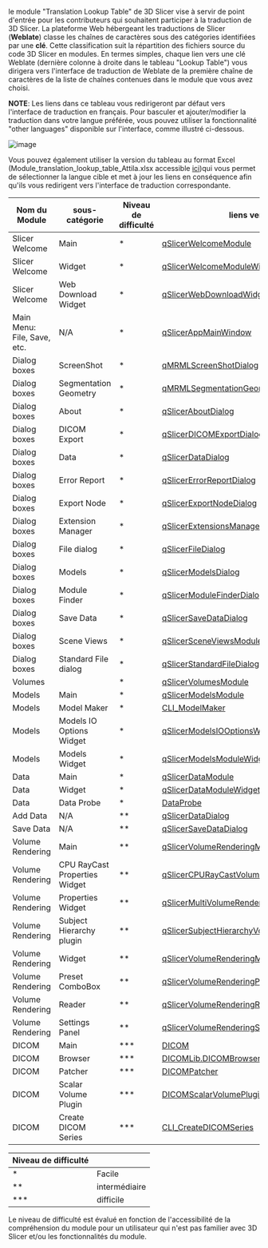 le module "Translation Lookup Table" de 3D Slicer vise à servir de point d'entrée pour les contributeurs qui souhaitent participer à la traduction de 3D Slicer.
La plateforme Web hébergeant les traductions de Slicer (**Weblate**) classe les chaînes de caractères sous des catégories identifiées par une **clé**. Cette classification suit la répartition des fichiers source du code 3D Slicer en modules. En termes simples, chaque lien vers une clé Weblate (dernière colonne à droite dans le tableau "Lookup Table") vous dirigera vers l'interface de traduction de Weblate de la première chaîne de caractères de la liste de chaînes contenues dans le module que vous avez choisi.

**NOTE**: Les liens dans ce tableau vous redirigeront par défaut vers l'interface de traduction en français. Pour basculer et ajouter/modifier la traduction dans votre langue préférée, vous pouvez utiliser la fonctionnalité "other languages" disponible sur l'interface, comme illustré ci-dessous.

![image](https://github.com/Slicer/SlicerLanguagePacks/assets/67284524/09ffc708-e7bd-41b6-a916-64007648deae)

Vous pouvez également utiliser la version du tableau au format Excel  (Module_translation_lookup_table_Attila.xlsx accessible [ici](https://github.com/Slicer/SlicerLanguagePacks/releases/tag/TranslationResources))qui vous permet de sélectionner la langue cible et met à jour les liens en conséquence afin qu'ils vous redirigent vers l'interface de traduction correspondante.

| Nom du Module | sous-catégorie | Niveau de difficulté | liens vers Weblate|
| ------------- | ------------- | ------------- | ------------- |
| Slicer Welcome | Main  | *  | [qSlicerWelcomeModule](https://hosted.weblate.org/translate/3d-slicer/3d-slicer/fr/?checksum=b14a7af15fa889c1&q=welcome&sort_by=context)  | 
| Slicer Welcome  | Widget | * | [qSlicerWelcomeModuleWidget](https://hosted.weblate.org/translate/3d-slicer/3d-slicer/fr/?checksum=45304ec69f7d48e9&q=data&sort_by=context)  |
| Slicer Welcome  | Web Download Widget  | * | [qSlicerWebDownloadWidget](https://hosted.weblate.org/translate/3d-slicer/3d-slicer/fr/?checksum=5a13ba02878558b9&q=data&sort_by=context)  |
| Main Menu: File, Save, etc.  | N/A  | *  | [qSlicerAppMainWindow](https://hosted.weblate.org/translate/3d-slicer/3d-slicer/fr/?checksum=8f81fcdd5de93342&q=main+window&sort_by=context)  |
| Dialog boxes  | ScreenShot  | * | [qMRMLScreenShotDialog](https://hosted.weblate.org/translate/3d-slicer/3d-slicer/fr/?checksum=99196b62b6cc7508&q=dialog&sort_by=-priority%2Cposition)  |
| Dialog boxes  | Segmentation Geometry  | *  | [qMRMLSegmentationGeometryDialog](https://hosted.weblate.org/translate/3d-slicer/3d-slicer/fr/?checksum=e630859a3afd729e&q=dialog&sort_by=-priority%2Cposition)  |
| Dialog boxes  | About  | *  | [qSlicerAboutDialog](https://hosted.weblate.org/translate/3d-slicer/3d-slicer/fr/?checksum=c2354a01d6706aac&q=dialog&sort_by=-priority%2Cposition)  |
| Dialog boxes | DICOM Export | *  | [qSlicerDICOMExportDialog](https://hosted.weblate.org/translate/3d-slicer/3d-slicer/fr/?checksum=71645327ac7fe9f4&q=dialog&sort_by=-priority%2Cposition)  |
| Dialog boxes | Data  | *  | [qSlicerDataDialog](https://hosted.weblate.org/translate/3d-slicer/3d-slicer/fr/?checksum=da58e13730775d05&q=dialog&sort_by=-priority%2Cposition)  |
| Dialog boxes  | Error Report  | *  | [qSlicerErrorReportDialog](https://hosted.weblate.org/translate/3d-slicer/3d-slicer/fr/?checksum=b66e402915cd01c8&q=dialog&sort_by=-priority%2Cposition)  |
| Dialog boxes  | Export Node  | *  | [qSlicerExportNodeDialog](https://hosted.weblate.org/translate/3d-slicer/3d-slicer/fr/?checksum=6d08db715d512da5&q=dialog&sort_by=-priority%2Cposition)  |
| Dialog boxes  | Extension Manager  | *  | [qSlicerExtensionsManagerDialog](https://hosted.weblate.org/translate/3d-slicer/3d-slicer/fr/?checksum=6310d7ec773cdf8c&q=dialog&sort_by=-priority%2Cposition)  |
| Dialog boxes  | File dialog | *  | [qSlicerFileDialog](https://hosted.weblate.org/translate/3d-slicer/3d-slicer/fr/?checksum=85aa884d92bd15a1&q=dialog&sort_by=-priority%2Cposition)  |
| Dialog boxes  | Models  | *  | [qSlicerModelsDialog](https://hosted.weblate.org/translate/3d-slicer/3d-slicer/fr/?checksum=f2a23ddabd847c5e&q=dialog&sort_by=-priority%2Cposition)  |
| Dialog boxes  | Module Finder  | *  | [qSlicerModuleFinderDialog](https://hosted.weblate.org/translate/3d-slicer/3d-slicer/fr/?checksum=ffbee7b8d9cba5ee&q=dialog&sort_by=-priority%2Cposition)  |
| Dialog boxes  | Save Data  | *  | [qSlicerSaveDataDialog](https://hosted.weblate.org/translate/3d-slicer/3d-slicer/fr/?checksum=6576ffa0c7738b4d&q=dialog&sort_by=-priority%2Cposition)  |
| Dialog boxes  | Scene Views  | *  | [qSlicerSceneViewsModuleDialog](https://hosted.weblate.org/translate/3d-slicer/3d-slicer/fr/?checksum=8cbcc0a82f3d20ea&q=dialog&sort_by=-priority%2Cposition)  |
| Dialog boxes  | Standard File dialog  | *  | [qSlicerStandardFileDialog](https://hosted.weblate.org/translate/3d-slicer/3d-slicer/fr/?checksum=32a7946556a2c170&q=dialog&sort_by=-priority%2Cposition)  |
| Volumes  |      | *  | [qSlicerVolumesModule](https://hosted.weblate.org/translate/3d-slicer/3d-slicer/fr/?checksum=1155896f21274bf8&q=volumes&sort_by=context)  |
| Models   | Main  | *  | [qSlicerModelsModule](https://hosted.weblate.org/translate/3d-slicer/3d-slicer/fr/?checksum=9941c5f0110820ae&q=models&sort_by=context)  |
| Models | Model Maker   | *  | [CLI_ModelMaker](https://hosted.weblate.org/translate/3d-slicer/3d-slicer/fr/?checksum=a06238af8792fc12&q=models&sort_by=context)  |
| Models  | Models IO Options Widget  | *  | [qSlicerModelsIOOptionsWidget](https://hosted.weblate.org/translate/3d-slicer/3d-slicer/fr/?checksum=ed0bc3b0d90d9310&q=models&sort_by=context)  |
| Models  | Models Widget  | *  | [qSlicerModelsModuleWidget](https://hosted.weblate.org/translate/3d-slicer/3d-slicer/fr/?checksum=f2c9003e104b004a&q=models&sort_by=context)  |
| Data   | Main  | *  | [qSlicerDataModule](https://hosted.weblate.org/translate/3d-slicer/3d-slicer/fr/?checksum=f9f2b8552d2e461e&q=data&sort_by=context)  |
| Data   | Widget  | *  | [qSlicerDataModuleWidget](https://hosted.weblate.org/translate/3d-slicer/3d-slicer/fr/?checksum=d63826c24f401f77&q=data&sort_by=context)  |
| Data   | Data Probe  | *  | [DataProbe](https://hosted.weblate.org/translate/3d-slicer/3d-slicer/fr/?checksum=1888ab537e5f79ca&q=data&sort_by=context)  |
| Add Data   | N/A  | **  | [qSlicerDataDialog](https://hosted.weblate.org/translate/3d-slicer/3d-slicer/fr/?checksum=da58e13730775d05&q=dialog&sort_by=-priority%2Cposition)  |
| Save Data   | N/A  | **  | [qSlicerSaveDataDialog](https://hosted.weblate.org/translate/3d-slicer/3d-slicer/fr/?checksum=6576ffa0c7738b4d&q=dialog&sort_by=-priority%2Cposition)  |
| Volume Rendering   | Main  | **  | [qSlicerVolumeRenderingModule](https://hosted.weblate.org/translate/3d-slicer/3d-slicer/fr/?checksum=cc4d97b1707e7158&q=volume+rendering&sort_by=context)  |
| Volume Rendering  | CPU RayCast Properties Widget  | **  | [qSlicerCPURayCastVolumeRenderingPropertiesWidget](https://hosted.weblate.org/translate/3d-slicer/3d-slicer/fr/?checksum=6d1f0715b51455e9&q=volume+rendering&sort_by=context)  |
| Volume Rendering   | Properties Widget | **  | [qSlicerMultiVolumeRenderingPropertiesWidget](https://hosted.weblate.org/translate/3d-slicer/3d-slicer/fr/?checksum=49601ef5d729e540&q=volume+rendering&sort_by=context)  |
| Volume Rendering   | Subject Hierarchy plugin  | **  | [qSlicerSubjectHierarchyVolumeRenderingPlugin](https://hosted.weblate.org/translate/3d-slicer/3d-slicer/fr/?checksum=2d0ce45861891cf4&q=volume+rendering&sort_by=context)  |
| Volume Rendering   | Widget  | **  | [qSlicerVolumeRenderingModuleWidget](https://hosted.weblate.org/translate/3d-slicer/3d-slicer/fr/?checksum=6169d267c625d286&q=volume+rendering&sort_by=context)  |
| Volume Rendering   | Preset ComboBox  | **  | [qSlicerVolumeRenderingPresetComboBox](https://hosted.weblate.org/translate/3d-slicer/3d-slicer/fr/?checksum=8cefc5060c49ab38&q=volume+rendering&sort_by=context)  |
| Volume Rendering   | Reader  | **  | [qSlicerVolumeRenderingReader](https://hosted.weblate.org/translate/3d-slicer/3d-slicer/fr/?checksum=a212f910b29cb171&q=volume+rendering&sort_by=context)  |
| Volume Rendering   | Settings Panel  | **  | [qSlicerVolumeRenderingSettingsPanel](https://hosted.weblate.org/translate/3d-slicer/3d-slicer/fr/?checksum=e8d09402e8373f9e&q=volume+rendering&sort_by=context)  |
| DICOM   | Main  | ***  | [DICOM](https://hosted.weblate.org/translate/3d-slicer/3d-slicer/fr/?checksum=97dd0164fdf93e79&q=data&sort_by=context)  |
| DICOM   | Browser  | ***  | [DICOMLib.DICOMBrowser](https://hosted.weblate.org/translate/3d-slicer/3d-slicer/fr/?checksum=06a2adba70492826&q=data&sort_by=context)  |
| DICOM   | Patcher  | ***  | [DICOMPatcher](https://hosted.weblate.org/translate/3d-slicer/3d-slicer/fr/?checksum=abfee6b2216dd1e1&q=data&sort_by=context)  |
| DICOM   | Scalar Volume Plugin | ***  | [DICOMScalarVolumePlugin](https://hosted.weblate.org/translate/3d-slicer/3d-slicer/fr/?checksum=d74c5744d1fd239c&q=data&sort_by=context)  |
| DICOM   | Create DICOM Series  | ***  | [CLI_CreateDICOMSeries](https://hosted.weblate.org/translate/3d-slicer/3d-slicer/fr/?checksum=1a81c7b547118336&q=data&sort_by=context)  |


| Niveau de difficulté  |   |
| ------------- | ------------- |
| *  | Facile  |
| **  | intermédiaire  |
| ***  | difficile  |

Le niveau de difficulté est évalué en fonction de l'accessibilité de la compréhension du module pour un utilisateur qui n'est pas familier avec 3D Slicer et/ou les fonctionnalités du module.
